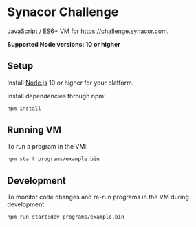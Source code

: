 # Synacor Challenge

JavaScript / ES6+ VM for https://challenge.synacor.com.

**Supported Node versions: 10 or higher**

## Setup

Install [Node.js] 10 or higher for your platform.

Install dependencies through npm:

```bash
npm install
```

## Running VM

To run a program in the VM:

```bash
npm start programs/example.bin
```

## Development

To monitor code changes and re-run programs in the VM during development:

```bash
npm run start:dev programs/example.bin
```

[Node.js]: https://nodejs.org/en/
